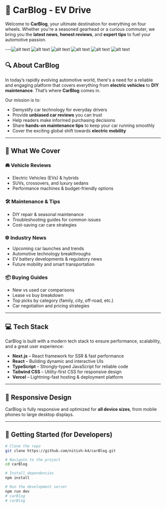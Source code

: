 # 🚗 CarBlog - EV Drive

Welcome to **CarBlog**, your ultimate destination for everything on four wheels. Whether you're a seasoned gearhead or a curious commuter, we bring you the **latest news**, **honest reviews**, and **expert tips** to fuel your automotive passion.

---![alt text](image.png)
![alt text](image-1.png)
![alt text](image-2.png)
![alt text](image-3.png)
![alt text](image-4.png)
![alt text](image-5.png)



## 🔍 About CarBlog

In today’s rapidly evolving automotive world, there's a need for a reliable and engaging platform that covers everything from **electric vehicles** to **DIY maintenance**. That’s where **CarBlog** comes in.

Our mission is to:
- Demystify car technology for everyday drivers
- Provide **unbiased car reviews** you can trust
- Help readers make informed purchasing decisions
- Share **hands-on maintenance tips** to keep your car running smoothly
- Cover the exciting global shift towards **electric mobility**

---

## 📰 What We Cover

### 🚘 Vehicle Reviews
- Electric Vehicles (EVs) & hybrids
- SUVs, crossovers, and luxury sedans
- Performance machines & budget-friendly options

### 🛠️ Maintenance & Tips
- DIY repair & seasonal maintenance
- Troubleshooting guides for common issues
- Cost-saving car care strategies

### 🌐 Industry News
- Upcoming car launches and trends
- Automotive technology breakthroughs
- EV battery developments & regulatory news
- Future mobility and smart transportation

### 📦 Buying Guides
- New vs used car comparisons
- Lease vs buy breakdown
- Top picks by category (family, city, off-road, etc.)
- Car negotiation and pricing strategies

---

## 💻 Tech Stack

CarBlog is built with a modern tech stack to ensure performance, scalability, and a great user experience:

- **Next.js** – React framework for SSR & fast performance
- **React** – Building dynamic and interactive UIs
- **TypeScript** – Strongly-typed JavaScript for reliable code
- **Tailwind CSS** – Utility-first CSS for responsive design
- **Vercel** – Lightning-fast hosting & deployment platform

---

## 📱 Responsive Design

CarBlog is fully responsive and optimized for **all device sizes**, from mobile phones to large desktop displays.

---

## 🚀 Getting Started (for Developers)

```bash
# Clone the repo
git clone https://github.com/nitish-k4/carBlog.git

# Navigate to the project
cd carBlog

# Install dependencies
npm install

# Run the development server
npm run dev
# carBlog
# carBlog
